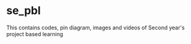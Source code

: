# se_pbl
This contains codes, pin diagram, images and videos of Second year's project based learning 
